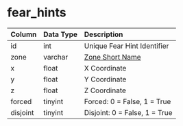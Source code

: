 # fear\_hints

| Column | Data Type | Description |
| :--- | :--- | :--- |
| id | int | Unique Fear Hint Identifier |
| zone | varchar | [Zone Short Name](https://eqemu.gitbook.io/server/categories/reference-lists/zones) |
| x | float | X Coordinate |
| y | float | Y Coordinate |
| z | float | Z Coordinate |
| forced | tinyint | Forced: 0 = False, 1 = True |
| disjoint | tinyint | Disjoint: 0 = False, 1 = True |


